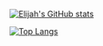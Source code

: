 [![Elijah's GitHub stats](https://github-readme-stats.vercel.app/api?username=kx0101&show_icons=true&theme=dark)](https://github.com/anuraghazra/github-readme-stats)

[![Top Langs](https://github-readme-stats.vercel.app/api/top-langs/?username=kx0101&layout=compact&theme=dark)](https://github.com/anuraghazra/github-readme-stats)
